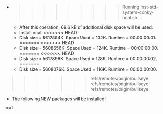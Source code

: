 * >>>>>>>>> Running inst-std-system-conky-ncal.sh ...
  * After this operation, 69.6 kB of additional disk space will be used.
  * Install ncal.
<<<<<<< HEAD
  * Disk size = 5617884K. Space Used = 132K. Runtime = 00:00:00:01.
=======
<<<<<<< HEAD
  * Disk size = 5608656K. Space Used = 124K. Runtime = 00:00:00:00.
=======
<<<<<<< HEAD
  * Disk size = 5617896K. Space Used = 128K. Runtime = 00:00:00:02.
=======
  * Disk size = 5608076K. Space Used = 116K. Runtime = 00:00:00:00.
>>>>>>> refs/remotes/origin/bullseye
>>>>>>> refs/remotes/origin/bullseye
>>>>>>> refs/remotes/origin/bullseye
  * The following NEW packages will be installed:
  ```bash
ncal
  ```
